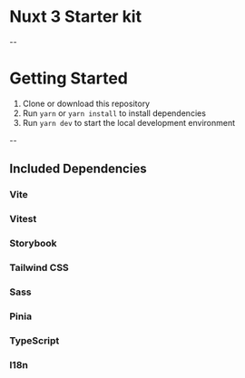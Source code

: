 # Nuxt 3 Starter kit
--

# Getting Started

1. Clone or download this repository
2. Run `yarn` or `yarn install` to install dependencies
3. Run `yarn dev` to start the local development environment

--

##  Included Dependencies


### Vite


### Vitest


### Storybook


### Tailwind CSS


### Sass


### Pinia


### TypeScript


### I18n
